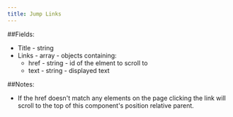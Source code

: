 ```yaml
---
title: Jump Links
---
```


##Fields:

* Title - string
* Links - array - objects containing:
  - href - string - id of the elment to scroll to
  - text - string - displayed text

##Notes:

* If the href doesn't match any elements on the page clicking the link will scroll to the top of this component's position relative parent. 